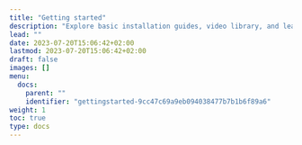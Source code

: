 ```yaml
---
title: "Getting started"
description: "Explore basic installation guides, video library, and learn what's new in NP Retail."
lead: ""
date: 2023-07-20T15:06:42+02:00
lastmod: 2023-07-20T15:06:42+02:00
draft: false
images: []
menu:
  docs:
    parent: ""
    identifier: "gettingstarted-9cc47c69a9eb094038477b7b1b6f89a6"
weight: 1
toc: true
type: docs
---
```

